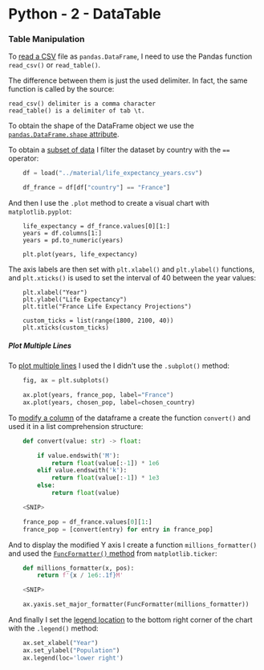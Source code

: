 # Python - 2 - DataTable

### Table Manipulation

To [read a CSV](https://pythonbasics.org/read-csv-with-pandas) file as `pandas.DataFrame`, I need to use the Pandas function `read_csv()` or `read_table()`.

The difference between them is just the used delimiter. In fact, the same function is called by the source:

    read_csv() delimiter is a comma character
    read_table() is a delimiter of tab \t.

To obtain the shape of the DataFrame object we use the [`pandas.DataFrame.shape` attribute](https://pandas.pydata.org/pandas-docs/stable/reference/api/pandas.DataFrame.shape.html).

To obtain a [subset of data](https://pandas.pydata.org/docs/getting_started/intro_tutorials/03_subset_data.html) I filter the dataset by country with the `==` operator:

```python
    df = load("../material/life_expectancy_years.csv")

    df_france = df[df["country"] == "France"]
```
And then I use the `.plot` method to create a visual chart with `matplotlib.pyplot`:

```
    life_expectancy = df_france.values[0][1:]
    years = df.columns[1:]
    years = pd.to_numeric(years)

    plt.plot(years, life_expectancy)
```
The axis labels are then set with `plt.xlabel()` and `plt.ylabel()` functions, and `plt.xticks()` is used to set the interval of 40 between the year values:

```
    plt.xlabel("Year")
    plt.ylabel("Life Expectancy")
    plt.title("France Life Expectancy Projections")

    custom_ticks = list(range(1800, 2100, 40))
    plt.xticks(custom_ticks)
```
##### Plot Multiple Lines

To [plot multiple lines](https://stackoverflow.com/a/40071258) I used the I didn't use the `.subplot()` method:

```python
    fig, ax = plt.subplots()

    ax.plot(years, france_pop, label="France")
    ax.plot(years, chosen_pop, label=chosen_country)
```

To [modify a column](https://stackoverflow.com/a/12605055) of the dataframe a create the function `convert()` and used it in a list comprehension structure:

```python
    def convert(value: str) -> float:

        if value.endswith('M'):
            return float(value[:-1]) * 1e6
        elif value.endswith('k'):
            return float(value[:-1]) * 1e3
        else:
            return float(value)

    <SNIP>

    france_pop = df_france.values[0][1:]
    france_pop = [convert(entry) for entry in france_pop]
```

And to display the modified Y axis I create a function `millions_formatter()` and used the [`FuncFormatter()` method](https://stackoverflow.com/a/40511626) from `matplotlib.ticker`:

```python
    def millions_formatter(x, pos):
        return f'{x / 1e6:.1f}M'

    <SNIP>

    ax.yaxis.set_major_formatter(FuncFormatter(millions_formatter))
```

And finally I set the [legend location](https://stackoverflow.com/questions/59791884/set-the-legend-location-of-a-pandas-plot) to the bottom right corner of the chart with the `.legend()` method:

```python
    ax.set_xlabel("Year")
    ax.set_ylabel("Population")
    ax.legend(loc='lower right')
```

